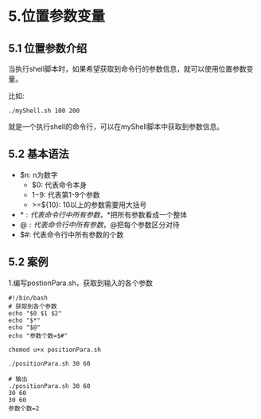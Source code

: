 # 5.位置参数变量

## 5.1 位置参数介绍
当执行shell脚本时，如果希望获取到命令行的参数信息，就可以使用位置参数变量。

比如:
```
./myShell.sh 100 200
```

就是一个执行shell的命令行，可以在myShell脚本中获取到参数信息。

## 5.2 基本语法
* $n: n为数字
    * $0: 代表命令本身
    * $1-$9: 代表第1-9个参数
    * \>=${10}: 10以上的参数需要用大括号
* $*: 代表命令行中所有参数，$*把所有参数看成一个整体
* $@: 代表命令行中所有参数，$@把每个参数区分对待
* $#: 代表命令行中所有参数的个数


## 5.2 案例

1.编写postionPara.sh，获取到输入的各个参数

```
#!/bin/bash
# 获取到各个参数
echo "$0 $1 $2"
echo "$*"
echo "$@"
echo "参数个数=$#"
```

```
chomod u+x positionPara.sh
```

```
./positionPara.sh 30 60
```

```
# 输出
./positionPara.sh 30 60
30 60
30 60
参数个数=2
```